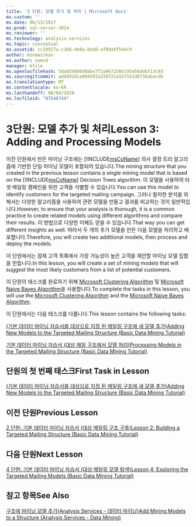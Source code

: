 ```yaml
---
title: '3 단원: 모델 추가 및 처리 | Microsoft Docs'
ms.custom: ''
ms.date: 06/13/2017
ms.prod: sql-server-2014
ms.reviewer: ''
ms.technology: analysis-services
ms.topic: conceptual
ms.assetid: cc29927a-c368-4b8a-bbd0-af89a9f54dc9
author: minewiskan
ms.author: owend
manager: kfile
ms.openlocfilehash: 5da034089d8bbe7f1a967258d195a56ddbf13c03
ms.sourcegitcommit: ad4d92dce894592a259721a1571b1d8736abacdb
ms.translationtype: MT
ms.contentlocale: ko-KR
ms.lasthandoff: 08/04/2020
ms.locfileid: "87646744"
---
```

# <a name="lesson-3-adding-and-processing-models"></a><span data-ttu-id="ae052-102">3단원: 모델 추가 및 처리</span><span class="sxs-lookup"><span data-stu-id="ae052-102">Lesson 3: Adding and Processing Models</span></span>
  <span data-ttu-id="ae052-103">이전 단원에서 만든 마이닝 구조에는 [!INCLUDE[msCoName](../includes/msconame-md.md)] 의사 결정 트리 알고리즘에 기반한 단일 마이닝 모델이 포함되어 있습니다.</span><span class="sxs-lookup"><span data-stu-id="ae052-103">The mining structure that you created in the previous lesson contains a single mining model that is based on the [!INCLUDE[msCoName](../includes/msconame-md.md)] Decision Trees algorithm.</span></span> <span data-ttu-id="ae052-104">이 모델을 사용하여 타겟 메일링 캠페인을 위한 고객을 식별할 수 있습니다.</span><span class="sxs-lookup"><span data-stu-id="ae052-104">You can use this model to identify customers for the targeted mailing campaign.</span></span> <span data-ttu-id="ae052-105">그러나 철저한 분석을 위해서는 다양한 알고리즘을 사용하여 관련 모델을 만들고 결과를 비교하는 것이 일반적입니다.</span><span class="sxs-lookup"><span data-stu-id="ae052-105">However, to ensure that your analysis is thorough, it is a common practice to create related models using different algorithms and compare their results.</span></span> <span data-ttu-id="ae052-106">이 방법으로 다양한 이해도 얻을 수 있습니다.</span><span class="sxs-lookup"><span data-stu-id="ae052-106">That way you can get different insights as well.</span></span> <span data-ttu-id="ae052-107">따라서 두 개의 추가 모델을 만든 다음 모델을 처리하고 배포합니다.</span><span class="sxs-lookup"><span data-stu-id="ae052-107">Therefore, you will create two additional models, then process and deploy the models.</span></span>  
  
 <span data-ttu-id="ae052-108">이 단원에서는 잠재 고객 목록에서 가장 가능성이 높은 고객을 제안할 마이닝 모델 집합을 만듭니다.</span><span class="sxs-lookup"><span data-stu-id="ae052-108">In this lesson, you will create a set of mining models that will suggest the most likely customers from a list of potential customers.</span></span>  
  
 <span data-ttu-id="ae052-109">이 단원의 태스크를 완료하기 위해 [Microsoft Clustering Algorithm](../../2014/analysis-services/data-mining/microsoft-clustering-algorithm.md) 및 [Microsoft Naive Bayes Algorithm](../../2014/analysis-services/data-mining/microsoft-naive-bayes-algorithm.md)을 사용합니다.</span><span class="sxs-lookup"><span data-stu-id="ae052-109">To complete the tasks in this lesson, you will use the [Microsoft Clustering Algorithm](../../2014/analysis-services/data-mining/microsoft-clustering-algorithm.md) and the [Microsoft Naive Bayes Algorithm](../../2014/analysis-services/data-mining/microsoft-naive-bayes-algorithm.md).</span></span>  
  
 <span data-ttu-id="ae052-110">이 단원에서는 다음 태스크를 다룹니다.</span><span class="sxs-lookup"><span data-stu-id="ae052-110">This lesson contains the following tasks:</span></span>  
  
 [<span data-ttu-id="ae052-111">&#40;기본 데이터 마이닝 자습서를 대상으로 지정 된 메일링 구조에 새 모델 추가&#41;</span><span class="sxs-lookup"><span data-stu-id="ae052-111">Adding New Models to the Targeted Mailing Structure &#40;Basic Data Mining Tutorial&#41;</span></span>](../../2014/tutorials/adding-new-models-to-the-targeted-mailing-structure-basic-data-mining-tutorial.md)  
  
 [<span data-ttu-id="ae052-112">기본 데이터 마이닝 자습서 &#40;대상 메일 구조에서 모델 처리&#41;</span><span class="sxs-lookup"><span data-stu-id="ae052-112">Processing Models in the Targeted Mailing Structure &#40;Basic Data Mining Tutorial&#41;</span></span>](../../2014/tutorials/processing-models-in-the-targeted-mailing-structure-basic-data-mining-tutorial.md)  
  
## <a name="first-task-in-lesson"></a><span data-ttu-id="ae052-113">단원의 첫 번째 태스크</span><span class="sxs-lookup"><span data-stu-id="ae052-113">First Task in Lesson</span></span>  
 [<span data-ttu-id="ae052-114">&#40;기본 데이터 마이닝 자습서를 대상으로 지정 된 메일링 구조에 새 모델 추가&#41;</span><span class="sxs-lookup"><span data-stu-id="ae052-114">Adding New Models to the Targeted Mailing Structure &#40;Basic Data Mining Tutorial&#41;</span></span>](../../2014/tutorials/adding-new-models-to-the-targeted-mailing-structure-basic-data-mining-tutorial.md)  
  
## <a name="previous-lesson"></a><span data-ttu-id="ae052-115">이전 단원</span><span class="sxs-lookup"><span data-stu-id="ae052-115">Previous Lesson</span></span>  
 [<span data-ttu-id="ae052-116">2 단원: 기본 데이터 마이닝 자습서 &#40;대상 메일링 구조 구축&#41;</span><span class="sxs-lookup"><span data-stu-id="ae052-116">Lesson 2: Building a Targeted Mailing Structure &#40;Basic Data Mining Tutorial&#41;</span></span>](../../2014/tutorials/lesson-2-building-a-targeted-mailing-structure-basic-data-mining-tutorial.md)  
  
## <a name="next-lesson"></a><span data-ttu-id="ae052-117">다음 단원</span><span class="sxs-lookup"><span data-stu-id="ae052-117">Next Lesson</span></span>  
 [<span data-ttu-id="ae052-118">4 단원: 기본 데이터 마이닝 자습서 &#40;대상 메일링 모델 탐색&#41;</span><span class="sxs-lookup"><span data-stu-id="ae052-118">Lesson 4: Exploring the Targeted Mailing Models &#40;Basic Data Mining Tutorial&#41;</span></span>](../../2014/tutorials/lesson-4-exploring-the-targeted-mailing-models-basic-data-mining-tutorial.md)  
  
## <a name="see-also"></a><span data-ttu-id="ae052-119">참고 항목</span><span class="sxs-lookup"><span data-stu-id="ae052-119">See Also</span></span>  
 [<span data-ttu-id="ae052-120">구조에 마이닝 모델 추가&#40;Analysis Services - 데이터 마이닝&#41;</span><span class="sxs-lookup"><span data-stu-id="ae052-120">Add Mining Models to a Structure &#40;Analysis Services - Data Mining&#41;</span></span>](../../2014/analysis-services/data-mining/add-mining-models-to-a-structure-analysis-services-data-mining.md)  
  
  
